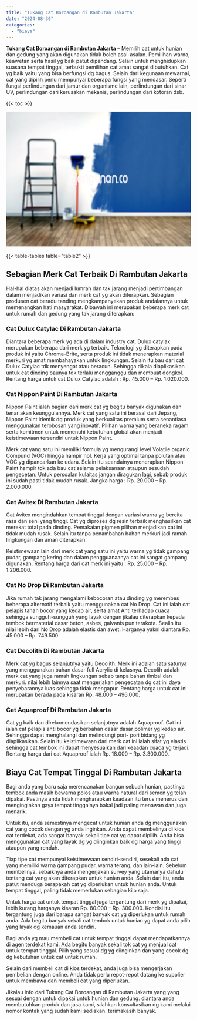 ```yaml
---
title: "Tukang Cat Boroangan di Rambutan Jakarta"
date: "2024-08-30"
categories: 
  - "biaya"
---
```


**Tukang Cat Boroangan di Rambutan Jakarta** – Memilih cat untuk hunian dan gedung yang akan digunakan tidak boleh asal-asalan. Pemilihan warna, keawetan serta hasil yg baik patut dipandang. Selain untuk menghidupkan suasana tempat tinggal, terbukti pemilihan cat amat sangat dibutuhkan. Cat yg baik yaitu yang bisa berfungsi dg bagus. Selain dari kegunaan mewarnai, cat yang dipilih perlu mempunyai beberapa fungsi yang mendasar. Seperti fungsi perlindungan dari jamur dan organisme lain, perlindungan dari sinar UV, perlindungan dari kerusakan mekanis, perlindungan dari kotoran dsb.

{{< toc >}}

![Tukang Cat Boroangan di Rambutan Jakarta](/images/jasa-cat-murah11.png)

{{< table-tables table="table2" >}}

## Sebagian Merk Cat Terbaik Di Rambutan Jakarta

Hal-hal diatas akan menjadi lumrah dan tak jarang menjadi pertimbangan dalam menjadikan variasi dan merk cat yg akan diterapkan. Sebagian produsen cat beradu tanding mengkampanyekan produk andalannya untuk memenangkan hati masyarakat. Dibawah ini merupakan beberapa merk cat untuk rumah dan gedung yang tak jarang diterapkan:

### Cat Dulux Catylac Di Rambutan Jakarta

Diantara beberapa merk yg ada di dalam industry cat, Dulux catylax merupakan beberapa dari merk yg terbaik. Teknologi yg diterapkan pada produk ini yaitu Chroma-Brite, serta produk ini tidak menerapkan material merkuri yg amat membahayakan untuk lingkungan. Selain itu bau dari cat Dulux Catylac tdk menyengat atau beracun. Sehingga dikala diaplikasikan untuk cat dinding baunya tdk terlalu mengganggu dan membuat dongkol. Rentang harga untuk cat Dulux Catylac adalah : Rp. 45.000 – Rp. 1.020.000.

### Cat Nippon Paint Di Rambutan Jakarta

Nippon Paint ialah bagian dari merk cat yg begitu banyak digunakan dan tenar akan keunggulannya. Merk cat yang satu ini berasal dari Jepang, Nippon Paint identik dg produk yang berkualitas premium serta senantiasa menggunakan terobosan yang inovatif. Pilihan warna yang beraneka ragam serta komitmen untuk memenuhi kebutuhan global akan menjadi keistimewaan tersendiri untuk Nippon Paint.

Merk cat yang satu ini memiliki formula yg mengurangi level Volatile organic Compund (VOC) hingga hampir nol. Kerja yang optimal tanpa polutan atau VOC yg dipancarkan ke udara. Selain itu seandainya menerapkan Nippon Paint hampir tdk ada bau cat selama pelaksanaan ataupun sesudah pengecetan. Untuk persoalan kulaitas jangan diragukan lagi, sebab produk ini sudah pasti tidak mudah rusak. Jangka harga : Rp. 20.000 – Rp. 2.000.000.

### Cat Avitex Di Rambutan Jakarta

Cat Avitex mengindahkan tempat tinggal dengan variasi warna yg bercita rasa dan seni yang tinggi. Cat yg diproses dg resin terbaik menghasilkan cat merekat total pada dinding. Pemakaian pigmen pilihan menjadikan cat ini tidak mudah rusak. Selain itu tanpa penambahan bahan merkuri jadi ramah lingkungan dan aman diterapkan.

Keistimewaan lain dari merk cat yang satu ini yaitu warna yg tidak gampang pudar, gampang kering dan dalam pengguanaanya cat ini sangat gampang digunakan. Rentang harga dari cat merk ini yaitu : Rp. 25.000 – Rp. 1.206.000.

### Cat No Drop Di Rambutan Jakarta

Jika rumah tak jarang mengalami kebocoran atau dinding yg merembes beberapa alternatif terbaik yaitu menggunakan cat No Drop. Cat ini ialah cat pelapis tahan bocor yang kedap air, serta amat Anti terhadap cuaca sehingga sungguh-sungguh yang layak dengan jikalau diterapkan kepada tembok bermaterial dasar beton, asbes, galvanis pun terakota. Sealin itu nilai lebih dari No Drop adalah elastis dan awet. Harganya yakni diantara Rp. 45.000 – Rp. 749.500

### Cat Decolith Di Rambutan Jakarta

Merk cat yg bagus selanjutnya yaitu Decolith. Merk ini adalah satu satunya yang menggunakan bahan dasar full Acrylic di kelasnya. Decolih adalah merk cat yang juga ramah lingkungan sebab tanpa bahan timbal dan merkuri. nilai lebih lainnya saat mengerjakan pengecatan dg cat ini daya penyebarannya luas sehingga tidak mengapur. Rentang harga untuk cat ini merupakan berada pada kisaran Rp. 48.000 – 496.000.

### Cat Aquaproof Di Rambutan Jakarta

Cat yg baik dan direkomendasikan selanjutnya adalah Aquaproof. Cat ini ialah cat pelapis anti bocor yg berbahan dasar dasar polimer yg kedap air. Sehingga dapat menghalangi dan melindungi pori- pori bidang yg diaplikasikan. Selain itu keistimewaan dari merk cat ini ialah sifat yg elastis sehingga cat tembok ini dapat menyesuaikan dari keaadan cuaca yg terjadi. Rentang harga dari cat Aquaproof ialah Rp. 18.000 – Rp. 3.300.000.

## Biaya Cat Tempat Tinggal Di Rambutan Jakarta

Bagi anda yang baru saja merencanakan bangun sebuah hunian, pastinya tembok anda masih bewarna polos atau warna natural dari semen yg telah dipakai. Pastinya anda tidak mengharapkan keadaan itu terus menerus dan menginginkan gaya tempat tinggalnya bakal jadi paling menawan dan juga menarik.

Untuk itu, anda semestinya mengecat untuk hunian anda dg menggunakan cat yang cocok dengan yg anda inginkan. Anda dapat membelinya di kios cat terdekat, ada sangat banyak sekali tipe cat yg dapat dipilih. Anda bisa menggunakan cat yang layak dg yg diinginkan baik dg harga yang tinggi ataupun yang rendah.

Tiap tipe cat mempunyai keistimewaan sendiri-sendiri, sesekali ada cat yang memiliki warna gampang pudar, warna terang, dan lain-lain. Sebelum membelinya, sebaiknya anda mengerjakan survey yang utamanya dahulu tentang cat yang akan diterapkan untuk hunian anda. Selain dari itu, anda patut menduga berapakah cat yg diperlukan untuk hunian anda. Untuk tempat tinggal, paling tidak memerlukan sebagian kilo saja.

Untuk harga cat untuk tempat tinggal juga tergantung dari merk yg dipakai, lebih kurang harganya kisaran Rp. 80.000 – Rp. 300.000. Kondisi itu tergantung juga dari barapa sangat banyak cat yg diperlukan untuk rumah anda. Ada begitu banyak sekali cat tembok untuk hunian yg dapat anda pilih yang layak dg kemauan anda sendiri.

Bagi anda yg mau membeli cat untuk tempat tinggal dapat mendapatkannya di agen terdekat kami. Ada begitu banyak sekali tok cat yg menjual cat untuk tempat tinggal. Pilih yang sesuai dg yg diinginkan dan yang cocok dg dg kebutuhan untuk cat untuk rumah.

Selain dari membeli cat di kios terdekat, anda juga bisa mengerjakan pembelian dengan online. Anda tidak perlu repot-repot datang ke supplier untuk membawa dan membeli cat yang diperlukan.

Jikalau info dari Tukang Cat Boroangan di Rambutan Jakarta yang yang sesuai dengan untuk dipakai untuk hunian dan gedung. diantara anda membutuhkan produk dan jasa kami, silahkan konsultasikan dg kami melalui nomor kontak yang sudah kami sediakan. terimakasih banyak.
